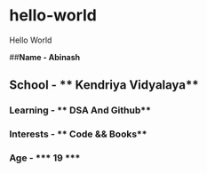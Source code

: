 # hello-world
Hello World

##**Name - Abinash**
## School - ** Kendriya Vidyalaya**
### Learning - ** DSA And Github**
### Interests - ** Code && Books**
### Age - *** 19 ***
